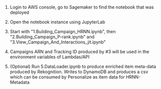 1. Login to AWS console, go to Sagemaker to find the notebook that was deployed
2. Open the notebook instance using JupyterLab
3. Start with "1.Building_Campaign_HRNN.ipynb", then "2.Building_Campaign_P-rank.ipynb" and "3.View_Campaign_And_Interactions_jit.ipynb"

4. Campaigns ARN and Tracking ID produced by #3 will be used in the environment variables of Lambdas/API
5. (Optional) Run 5.DataLoader.ipynb to produce enriched item meta-data produced by Rekognition. Writes to DynamoDB and produces a csv which can be consumed by Personalize as item data for HRNN-Metadata
